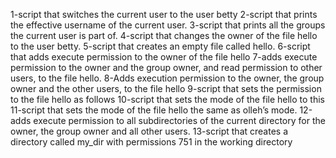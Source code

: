 1-script that switches the current user to the user betty
2-script that prints the effective username of the current user.
3-script that prints all the groups the current user is part of.
4-script that changes the owner of the file hello to the user betty.
5-script that creates an empty file called hello.
6-script that adds execute permission to the owner of the file hello
7-adds execute permission to the owner and the group owner, and read permission to other users, to the file hello.
8-Adds execution permission to the owner, the group owner and the other users, to the file hello
9-script that sets the permission to the file hello as follows
10-script that sets the mode of the file hello to this
11-script that sets the mode of the file hello the same as olleh’s mode.
12-adds execute permission to all subdirectories of the current directory
for the owner, the group owner and all other users.
13-script that creates a directory called my_dir with permissions 751 in the working directory
